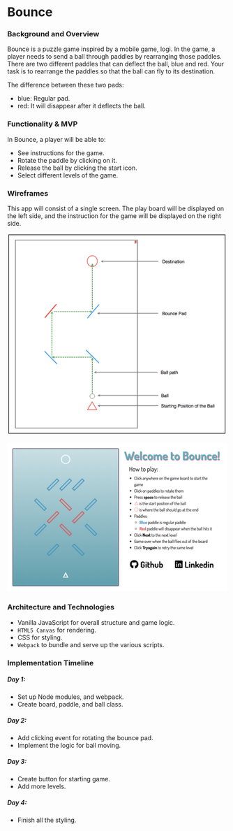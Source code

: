 # Bounce
### Background and Overview
Bounce is a puzzle game inspired by a mobile game, logi. In the game, a player needs to send a ball through paddles by rearranging those paddles. There are two different paddles that can deflect the ball, blue and red. Your task is to rearrange the paddles so that the ball can fly to its destination.

The difference between these two pads:
* blue: Regular pad.
* red: It will disappear after it deflects the ball.

### Functionality & MVP
In Bounce, a player will be able to:
* See instructions for the game.
* Rotate the paddle by clicking on it.
* Release the ball by clicking the start icon.
* Select different levels of the game.

### Wireframes

This app will consist of a single screen. The play board will be displayed on the left side, and the instruction for the game will be displayed on the right side.

![](src/layout.png)

![](src/output.png)

### Architecture and Technologies
* Vanilla JavaScript for overall structure and game logic.
* `HTML5 Canvas` for rendering.
* CSS for styling.
* `Webpack` to  bundle and serve up the various scripts.

### Implementation Timeline
##### Day 1:
* Set up Node modules, and webpack.
* Create board, paddle, and ball class.

##### Day 2:
* Add clicking event for rotating the bounce pad.
* Implement the logic for ball moving.

##### Day 3:
* Create button for starting game.
* Add more levels.

##### Day 4:
* Finish all the styling.
